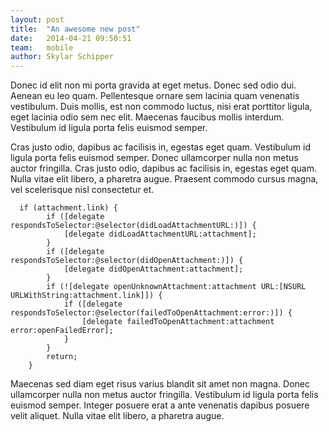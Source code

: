 ```yaml
---
layout: post
title:  "An awesome new post"
date:   2014-04-21 09:50:51
team:   mobile
author: Skylar Schipper
---
```


Donec id elit non mi porta gravida at eget metus. Donec sed odio dui. Aenean eu leo quam. Pellentesque ornare sem lacinia quam venenatis vestibulum. Duis mollis, est non commodo luctus, nisi erat porttitor ligula, eget lacinia odio sem nec elit. Maecenas faucibus mollis interdum. Vestibulum id ligula porta felis euismod semper.

Cras justo odio, dapibus ac facilisis in, egestas eget quam. Vestibulum id ligula porta felis euismod semper. Donec ullamcorper nulla non metus auctor fringilla. Cras justo odio, dapibus ac facilisis in, egestas eget quam. Nulla vitae elit libero, a pharetra augue. Praesent commodo cursus magna, vel scelerisque nisl consectetur et.

```objc
  if (attachment.link) {
        if ([delegate respondsToSelector:@selector(didLoadAttachmentURL:)]) {
            [delegate didLoadAttachmentURL:attachment];
        }
        if ([delegate respondsToSelector:@selector(didOpenAttachment:)]) {
            [delegate didOpenAttachment:attachment];
        }
        if (![delegate openUnknownAttachment:attachment URL:[NSURL URLWithString:attachment.link]]) {
            if ([delegate respondsToSelector:@selector(failedToOpenAttachment:error:)]) {
                [delegate failedToOpenAttachment:attachment error:openFailedError];
            }
        }
        return;
    }
```

Maecenas sed diam eget risus varius blandit sit amet non magna. Donec ullamcorper nulla non metus auctor fringilla. Vestibulum id ligula porta felis euismod semper. Integer posuere erat a ante venenatis dapibus posuere velit aliquet. Nulla vitae elit libero, a pharetra augue.
